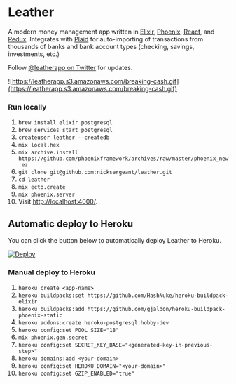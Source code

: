 # Leather

A modern money management app written in [Elixir](https://elixir-lang.org/),
[Phoenix](http://www.phoenixframework.org/),
[React](https://facebook.github.io/react/), and [Redux](http://redux.js.org/).
Integrates with [Plaid](https://plaid.com/) for auto-importing of transactions
from thousands of banks and bank account types (checking, savings, investments,
etc.)

Follow [@leatherapp on Twitter](https://twitter.com/leatherapp) for updates.

![https://leatherapp.s3.amazonaws.com/breaking-cash.gif](https://leatherapp.s3.amazonaws.com/breaking-cash.gif)

### Run locally

1. `brew install elixir postgresql`
2. `brew services start postgresql`
3. `createuser leather --createdb`
4. `mix local.hex`
5. `mix archive.install https://github.com/phoenixframework/archives/raw/master/phoenix_new.ez`
6. `git clone git@github.com:nicksergeant/leather.git`
7. `cd leather`
8. `mix ecto.create`
9. `mix phoenix.server`
10. Visit [http://localhost:4000/](http://localhost:4000/).

## Automatic deploy to Heroku

You can click the button below to automatically deploy Leather to Heroku.

[![Deploy](https://www.herokucdn.com/deploy/button.svg)](https://heroku.com/deploy?template=https://github.com/nicksergeant/leather)

### Manual deploy to Heroku

1. `heroku create <app-name>`
2. `heroku buildpacks:set https://github.com/HashNuke/heroku-buildpack-elixir`
3. `heroku buildpacks:add https://github.com/gjaldon/heroku-buildpack-phoenix-static`
4. `heroku addons:create heroku-postgresql:hobby-dev`
5. `heroku config:set POOL_SIZE="18"`
6. `mix phoenix.gen.secret`
7. `heroku config:set SECRET_KEY_BASE="<generated-key-in-previous-step>"`
8. `heroku domains:add <your-domain>`
9. `heroku config:set HEROKU_DOMAIN="<your-domain>"`
10. `heroku config:set GZIP_ENABLED="true"`
